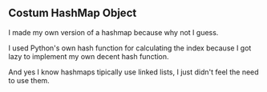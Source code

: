 ## Costum HashMap Object

I made my own version of a hashmap because why not I guess.

I used Python's own hash function for calculating the index because I got lazy to implement my own decent hash function.

And yes I know hashmaps tipically use linked lists, I just didn't feel the need to use them.
